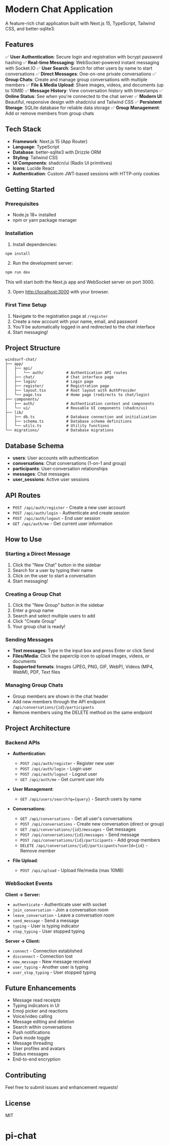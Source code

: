 # Modern Chat Application

A feature-rich chat application built with Next.js 15, TypeScript, Tailwind CSS, and better-sqlite3.

## Features

✅ **User Authentication**: Secure login and registration with bcrypt password hashing
✅ **Real-time Messaging**: WebSocket-powered instant messaging with Socket.IO
✅ **User Search**: Search for other users by name to start conversations
✅ **Direct Messages**: One-on-one private conversations
✅ **Group Chats**: Create and manage group conversations with multiple members
✅ **File & Media Upload**: Share images, videos, and documents (up to 10MB)
✅ **Message History**: View conversation history with timestamps
✅ **Online Status**: See when you're connected to the chat server
✅ **Modern UI**: Beautiful, responsive design with shadcn/ui and Tailwind CSS
✅ **Persistent Storage**: SQLite database for reliable data storage
✅ **Group Management**: Add or remove members from group chats

## Tech Stack

- **Framework**: Next.js 15 (App Router)
- **Language**: TypeScript
- **Database**: better-sqlite3 with Drizzle ORM
- **Styling**: Tailwind CSS
- **UI Components**: shadcn/ui (Radix UI primitives)
- **Icons**: Lucide React
- **Authentication**: Custom JWT-based sessions with HTTP-only cookies

## Getting Started

### Prerequisites

- Node.js 18+ installed
- npm or yarn package manager

### Installation

1. Install dependencies:

```bash
npm install
```

2. Run the development server:

```bash
npm run dev
```

This will start both the Next.js app and WebSocket server on port 3000.

3. Open [http://localhost:3000](http://localhost:3000) with your browser.

### First Time Setup

1. Navigate to the registration page at `/register`
2. Create a new account with your name, email, and password
3. You'll be automatically logged in and redirected to the chat interface
4. Start messaging!

## Project Structure

```
windsurf-chat/
├── app/
│   ├── api/
│   │   └── auth/          # Authentication API routes
│   ├── chat/              # Chat interface page
│   ├── login/             # Login page
│   ├── register/          # Registration page
│   ├── layout.tsx         # Root layout with AuthProvider
│   └── page.tsx           # Home page (redirects to chat/login)
├── components/
│   ├── auth/              # Authentication context and components
│   └── ui/                # Reusable UI components (shadcn/ui)
├── lib/
│   ├── db.ts              # Database connection and initialization
│   ├── schema.ts          # Database schema definitions
│   └── utils.ts           # Utility functions
└── migrations/            # Database migrations
```

## Database Schema

- **users**: User accounts with authentication
- **conversations**: Chat conversations (1-on-1 and group)
- **participants**: User-conversation relationships
- **messages**: Chat messages
- **user_sessions**: Active user sessions

## API Routes

- `POST /api/auth/register` - Create a new user account
- `POST /api/auth/login` - Authenticate and create session
- `POST /api/auth/logout` - End user session
- `GET /api/auth/me` - Get current user information

## How to Use

### Starting a Direct Message

1. Click the "New Chat" button in the sidebar
2. Search for a user by typing their name
3. Click on the user to start a conversation
4. Start messaging!

### Creating a Group Chat

1. Click the "New Group" button in the sidebar
2. Enter a group name
3. Search and select multiple users to add
4. Click "Create Group"
5. Your group chat is ready!

### Sending Messages

- **Text messages**: Type in the input box and press Enter or click Send
- **Files/Media**: Click the paperclip icon to upload images, videos, or documents
- **Supported formats**: Images (JPEG, PNG, GIF, WebP), Videos (MP4, WebM), PDF, Text files

### Managing Group Chats

- Group members are shown in the chat header
- Add new members through the API endpoint `/api/conversations/{id}/participants`
- Remove members using the DELETE method on the same endpoint

## Project Architecture

### Backend APIs

- **Authentication**:
  - `POST /api/auth/register` - Register new user
  - `POST /api/auth/login` - Login user
  - `POST /api/auth/logout` - Logout user
  - `GET /api/auth/me` - Get current user info

- **User Management**:
  - `GET /api/users/search?q={query}` - Search users by name

- **Conversations**:
  - `GET /api/conversations` - Get all user's conversations
  - `POST /api/conversations` - Create new conversation (direct or group)
  - `GET /api/conversations/{id}/messages` - Get messages
  - `POST /api/conversations/{id}/messages` - Send message
  - `POST /api/conversations/{id}/participants` - Add group members
  - `DELETE /api/conversations/{id}/participants?userId={id}` - Remove member

- **File Upload**:
  - `POST /api/upload` - Upload file/media (max 10MB)

### WebSocket Events

**Client → Server:**
- `authenticate` - Authenticate user with socket
- `join_conversation` - Join a conversation room
- `leave_conversation` - Leave a conversation room
- `send_message` - Send a message
- `typing` - User is typing indicator
- `stop_typing` - User stopped typing

**Server → Client:**
- `connect` - Connection established
- `disconnect` - Connection lost
- `new_message` - New message received
- `user_typing` - Another user is typing
- `user_stop_typing` - User stopped typing

## Future Enhancements

- Message read receipts
- Typing indicators in UI
- Emoji picker and reactions
- Voice/video calling
- Message editing and deletion
- Search within conversations
- Push notifications
- Dark mode toggle
- Message threading
- User profiles and avatars
- Status messages
- End-to-end encryption

## Contributing

Feel free to submit issues and enhancement requests!

## License

MIT
# pi-chat
